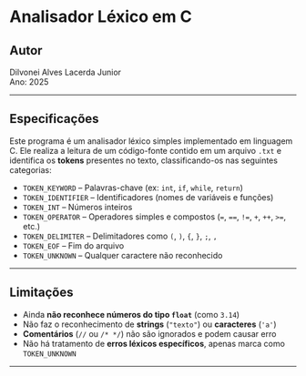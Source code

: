 # Analisador Léxico em C

## Autor

Dilvonei Alves Lacerda Junior  
Ano: 2025

---

## Especificações

Este programa é um analisador léxico simples implementado em linguagem C. Ele realiza a leitura de um código-fonte contido em um arquivo `.txt` e identifica os **tokens** presentes no texto, classificando-os nas seguintes categorias:

- `TOKEN_KEYWORD` – Palavras-chave (ex: `int`, `if`, `while`, `return`)
- `TOKEN_IDENTIFIER` – Identificadores (nomes de variáveis e funções)
- `TOKEN_INT` – Números inteiros
- `TOKEN_OPERATOR` – Operadores simples e compostos (`=`, `==`, `!=`, `+`, `++`, `>=`, etc.)
- `TOKEN_DELIMITER` – Delimitadores como `(`, `)`, `{`, `}`, `;`, `,`
- `TOKEN_EOF` – Fim do arquivo
- `TOKEN_UNKNOWN` – Qualquer caractere não reconhecido

---

## Limitações

- Ainda **não reconhece números do tipo `float`** (como `3.14`)
- Não faz o reconhecimento de **strings** (`"texto"`) ou **caracteres** (`'a'`)
- **Comentários** (`//` ou `/* */`) não são ignorados e podem causar erro
- Não há tratamento de **erros léxicos específicos**, apenas marca como `TOKEN_UNKNOWN`

---